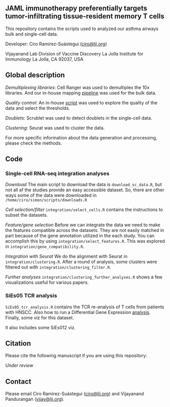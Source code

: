 ## JAML immunotherapy preferentially targets tumor-infiltrating tissue-resident memory T cells

This repository contains the scripts used to analyzed our asthma airways bulk and single-cell data.

Developer: Ciro Ramírez-Suástegui (ciro@lji.org)

Vijayanand Lab
Division of Vaccine Discovery
La Jolla Institute for Immunology
La Jolla, CA 92037, USA

Global description
---

*Demultiplexing libraries*: Cell Ranger was used to demultiplex the 10x libraries. And our in-house
mapping [pipeline](https://github.com/ndu-UCSD/LJI_RNA_SEQ_PIPELINE_V2) was used for the bulk data.

*Quality control*: An in-house [script](https://github.com/vijaybioinfo/quality_control)
was used to explore the quality of the data and select the thresholds.

*Doublets*: Scrublet was used to detect doublets in the single-cell data.

*Clustering*: Seurat was used to cluster the data.

For more specific information about the data generation and processing, please check the methods.

Code
---

### Single-cell RNA-seq integration analyses

*Download*
The main script to download the data is `download_sc_data.R`, but not all
af the studies provide an easy accessible dataset. So, there are other ways
some of the data were downloaded in `/home/ciro/simon/scripts/downloads.R`

*Cell selection/filter*
`integration/select_cells.R` contains the instructions to subset the datasets.

*Feature/gene selection*
Before we can integrate the data we need to make the features compatible
across the datasets. They are not easily matched in part because of the gene
annotation utilized in the each study. You can accomplish this by using
`integration/select_features.R`. This was explored in
`integration/gene_compatibility.R`.

*Integration with Seurat*
We do the alignment with Seurat in `integration/clustering.R`. After a
round of analysis, some clusters were filtered out with
`integration/clustering_filter.R`.

*Further analyses*
`integration/clustering_further_analyses.R` shows a few visualizations useful
for various papers.

### SiEs05 TCR analysis

`SiEs05_tcr_analysis.R` contains the TCR re-analysis of T cells from
patients with HNSCC. Also how to run a Differential Gene Expression
[analysis](https://github.com/vijaybioinfo/dgea). Finally, some viz for this
dataset.

It also includes some SiEs012 viz.

Citation
---
Please cite the following manuscript if you are using this repository:

*Under review*

Contact
---
Please email Ciro Ramírez-Suástegui (ciro@lji.org) and Vijayanand Pandurangan (vijay@lji.org).
